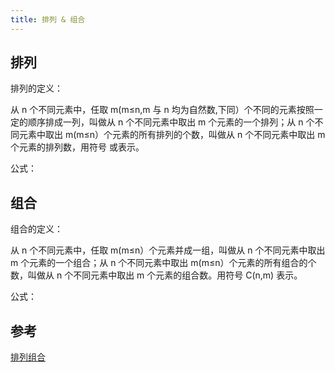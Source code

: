 ```yaml
---
title: 排列 & 组合
---
```


## 排列

排列的定义：

从 n 个不同元素中，任取 m(m≤n,m 与 n 均为自然数,下同）个不同的元素按照一定的顺序排成一列，叫做从 n 个不同元素中取出 m 个元素的一个排列；从 n 个不同元素中取出 m(m≤n）个元素的所有排列的个数，叫做从 n 个不同元素中取出 m 个元素的排列数，用符号 或表示。

公式：

## 组合

组合的定义：

从 n 个不同元素中，任取 m(m≤n）个元素并成一组，叫做从 n 个不同元素中取出 m 个元素的一个组合；从 n 个不同元素中取出 m(m≤n）个元素的所有组合的个数，叫做从 n 个不同元素中取出 m 个元素的组合数。用符号 C(n,m) 表示。

公式：

## 参考

[排列组合](https://baike.baidu.com/item/%E6%8E%92%E5%88%97%E7%BB%84%E5%90%88/706498?fr=aladdin)
